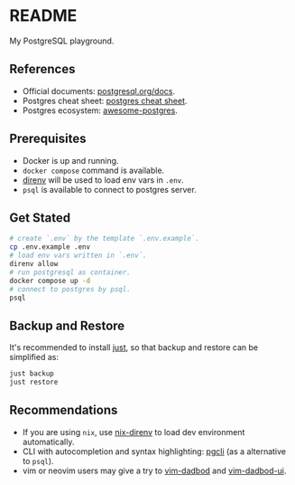 # README

My PostgreSQL playground.

## References

- Official documents: [postgresql.org/docs](https://www.postgresql.org/docs/current/index.html).
- Postgres cheat sheet: [postgres cheat sheet](https://www.timescale.com/learn/postgres-cheat-sheet).
- Postgres ecosystem: [awesome-postgres](https://github.com/dhamaniasad/awesome-postgres).

## Prerequisites

- Docker is up and running.
- `docker compose` command is available.
- [direnv](https://github.com/direnv/direnv) will be used to load env vars in `.env`.
- `psql` is available to connect to postgres server.

## Get Stated

```sh
# create `.env` by the template `.env.example`.
cp .env.example .env 
# load env vars written in `.env`.
direnv allow
# run postgresql as container.
docker compose up -d
# connect to postgres by psql.
psql
```

## Backup and Restore

It's recommended to install [just](https://github.com/casey/just),
so that backup and restore can be simplified as:

```sh
just backup
just restore
```

## Recommendations

- If you are using `nix`, use [nix-direnv](https://github.com/nix-community/nix-direnv)
  to load dev environment automatically.
- CLI with autocompletion and syntax highlighting: [pgcli](https://github.com/dbcli/pgcli)
  (as a alternative to `psql`).
- vim or neovim users may give a try to [vim-dadbod](https://github.com/tpope/vim-dadbod)
  and [vim-dadbod-ui](https://github.com/kristijanhusak/vim-dadbod-ui).

